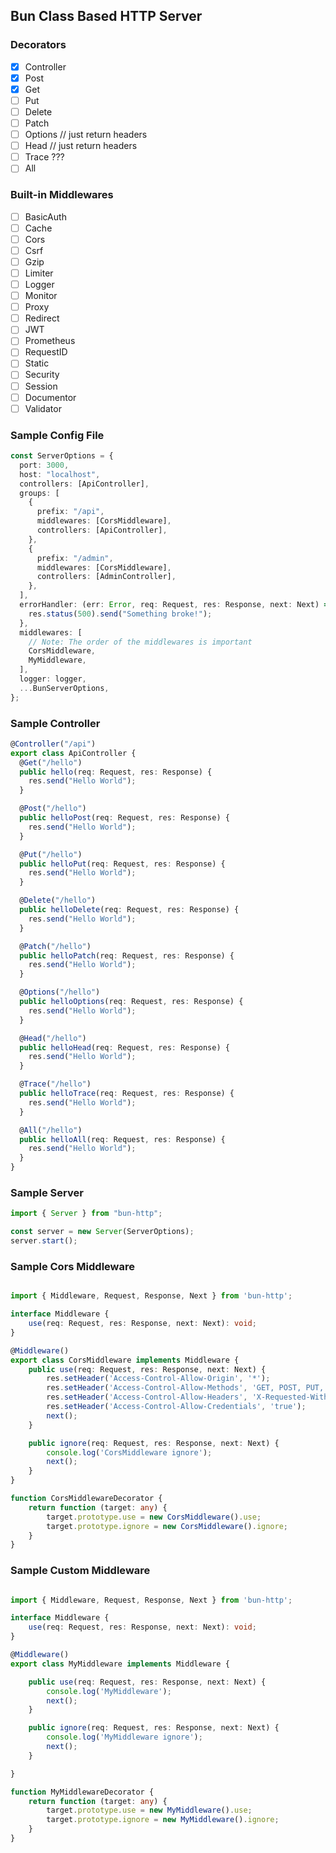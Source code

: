 ## Bun Class Based HTTP Server

### Decorators

- [x] Controller
- [x] Post
- [x] Get
- [ ] Put
- [ ] Delete
- [ ] Patch
- [ ] Options // just return headers
- [ ] Head // just return headers
- [ ] Trace ???
- [ ] All

### Built-in Middlewares

- [ ] BasicAuth
- [ ] Cache
- [ ] Cors
- [ ] Csrf
- [ ] Gzip
- [ ] Limiter
- [ ] Logger
- [ ] Monitor
- [ ] Proxy
- [ ] Redirect
- [ ] JWT
- [ ] Prometheus
- [ ] RequestID
- [ ] Static
- [ ] Security
- [ ] Session
- [ ] Documentor
- [ ] Validator

### Sample Config File

```typescript
const ServerOptions = {
  port: 3000,
  host: "localhost",
  controllers: [ApiController],
  groups: [
    {
      prefix: "/api",
      middlewares: [CorsMiddleware],
      controllers: [ApiController],
    },
    {
      prefix: "/admin",
      middlewares: [CorsMiddleware],
      controllers: [AdminController],
    },
  ],
  errorHandler: (err: Error, req: Request, res: Response, next: Next) => {
    res.status(500).send("Something broke!");
  },
  middlewares: [
    // Note: The order of the middlewares is important
    CorsMiddleware,
    MyMiddleware,
  ],
  logger: logger,
  ...BunServerOptions,
};
```

### Sample Controller

```typescript
@Controller("/api")
export class ApiController {
  @Get("/hello")
  public hello(req: Request, res: Response) {
    res.send("Hello World");
  }

  @Post("/hello")
  public helloPost(req: Request, res: Response) {
    res.send("Hello World");
  }

  @Put("/hello")
  public helloPut(req: Request, res: Response) {
    res.send("Hello World");
  }

  @Delete("/hello")
  public helloDelete(req: Request, res: Response) {
    res.send("Hello World");
  }

  @Patch("/hello")
  public helloPatch(req: Request, res: Response) {
    res.send("Hello World");
  }

  @Options("/hello")
  public helloOptions(req: Request, res: Response) {
    res.send("Hello World");
  }

  @Head("/hello")
  public helloHead(req: Request, res: Response) {
    res.send("Hello World");
  }

  @Trace("/hello")
  public helloTrace(req: Request, res: Response) {
    res.send("Hello World");
  }

  @All("/hello")
  public helloAll(req: Request, res: Response) {
    res.send("Hello World");
  }
}
```

### Sample Server

```typescript
import { Server } from "bun-http";

const server = new Server(ServerOptions);
server.start();
```

### Sample Cors Middleware

```typescript

import { Middleware, Request, Response, Next } from 'bun-http';

interface Middleware {
    use(req: Request, res: Response, next: Next): void;
}

@Middleware()
export class CorsMiddleware implements Middleware {
    public use(req: Request, res: Response, next: Next) {
        res.setHeader('Access-Control-Allow-Origin', '*');
        res.setHeader('Access-Control-Allow-Methods', 'GET, POST, PUT, DELETE, PATCH, OPTIONS');
        res.setHeader('Access-Control-Allow-Headers', 'X-Requested-With,content-type');
        res.setHeader('Access-Control-Allow-Credentials', 'true');
        next();
    }

    public ignore(req: Request, res: Response, next: Next) {
        console.log('CorsMiddleware ignore');
        next();
    }
}

function CorsMiddlewareDecorator {
    return function (target: any) {
        target.prototype.use = new CorsMiddleware().use;
        target.prototype.ignore = new CorsMiddleware().ignore;
    }
}

```

### Sample Custom Middleware

```typescript

import { Middleware, Request, Response, Next } from 'bun-http';

interface Middleware {
    use(req: Request, res: Response, next: Next): void;
}

@Middleware()
export class MyMiddleware implements Middleware {

    public use(req: Request, res: Response, next: Next) {
        console.log('MyMiddleware');
        next();
    }

    public ignore(req: Request, res: Response, next: Next) {
        console.log('MyMiddleware ignore');
        next();
    }

}

function MyMiddlewareDecorator {
    return function (target: any) {
        target.prototype.use = new MyMiddleware().use;
        target.prototype.ignore = new MyMiddleware().ignore;
    }
}

```
